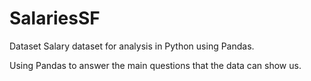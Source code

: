 # SalariesSF
Dataset Salary dataset for analysis in Python using Pandas.

Using Pandas to answer the main questions that the data can show us.
